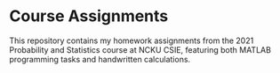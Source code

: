 # Course Assignments
This repository contains my homework assignments from the 2021 Probability and Statistics course at NCKU CSIE, featuring both MATLAB programming tasks and handwritten calculations.
